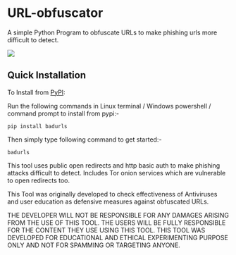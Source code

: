 # URL-obfuscator

A simple Python Program to obfuscate URLs to make phishing urls more difficult to detect.

<img src="https://user-images.githubusercontent.com/82881725/212545123-19b4d338-63f0-4330-a31e-2a16cc4dbcfb.png">

Quick Installation
------------------

To Install from [PyPI](https://pypi.org/project/badurls/):

Run the following commands in Linux terminal / Windows powershell / command prompt to install from pypi:-

```
pip install badurls
```
Then simply type following command to get started:-

```
badurls
```

This tool uses public open redirects and http basic auth to make phishing attacks
difficult to detect. Includes Tor onion services which are vulnerable to open redirects too.

This Tool was originally developed to check effectiveness of Antiviruses and user education as defensive measures against obfuscated URLs.

THE DEVELOPER WILL NOT BE RESPONSIBLE FOR ANY DAMAGES ARISING FROM THE USE OF THIS TOOL. THE USERS WILL BE FULLY RESPONSIBLE FOR THE CONTENT THEY USE USING THIS TOOL.
THIS TOOL WAS DEVELOPED FOR EDUCATIONAL AND ETHICAL EXPERIMENTING PURPOSE ONLY AND NOT FOR SPAMMING OR TARGETING ANYONE.
